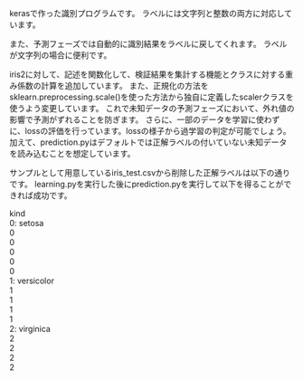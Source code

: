 kerasで作った識別プログラムです。
ラベルには文字列と整数の両方に対応しています。

また、予測フェーズでは自動的に識別結果をラベルに戻してくれます。
ラベルが文字列の場合に便利です。

iris2に対して、記述を関数化して、検証結果を集計する機能とクラスに対する重み係数の計算を追加しています。
また、正規化の方法をsklearn.preprocessing.scale()を使った方法から独自に定義したscalerクラスを使うよう変更しています。
これで未知データの予測フェーズにおいて、外れ値の影響で予測がずれることを防ぎます。
さらに、一部のデータを学習に使わずに、lossの評価を行っています。lossの様子から過学習の判定が可能でしょう。
加えて、prediction.pyはデフォルトでは正解ラベルの付いていない未知データを読み込むことを想定しています。

サンプルとして用意しているiris_test.csvから削除した正解ラベルは以下の通りです。
learning.pyを実行した後にprediction.pyを実行して以下を得ることができれば成功です。

kind  
0: setosa  
0  
0  
0  
0  
0  
1: versicolor  
1  
1  
1  
1  
2: virginica  
2  
2  
2  
2  
